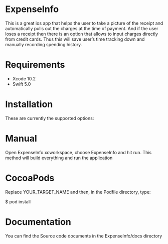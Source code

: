 # ExpenseInfo

This is a great ios app that helps the user to take a picture of the receipt and automatically pulls out the charges at the time of payment. And if the user loses a receipt then there is an option that allows to input charges directly from credit cards. Thus this will save user’s time tracking down and manually recording spending history.


# Requirements
- Xcode 10.2
- Swift 5.0


# Installation

These are currently the supported options:

# Manual
Open ExpenseInfo.xcworkspace, choose ExpenseInfo and hit run. This method will build everything and run the application

# CocoaPods

Replace YOUR_TARGET_NAME and then, in the Podfile directory, type:

$ pod install

# Documentation

You can find the Source code documents in the ExpenseInfo/docs directory
